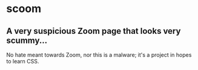 # scoom
## A very suspicious Zoom page that looks very scummy...
No hate meant towards Zoom, nor this is a malware; it's a project in hopes to learn CSS.
